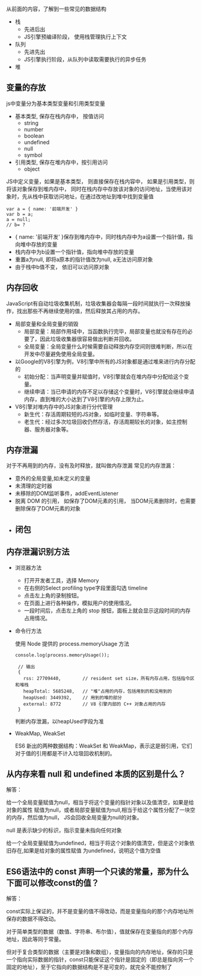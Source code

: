 从前面的内容，了解到一些常见的数据结构
- 栈
  - 先进后出
  - JS引擎预编译阶段， 使用栈管理执行上下文
- 队列
  - 先进先出
  -  JS引擎执行阶段，从队列中读取需要执行的异步任务
- 堆

## 变量的存放
js中变量分为基本类型变量和引用类型变量
- 基本类型, 保存在栈内存中， 按值访问
  - string
  - number
  - boolean
  - undefined
  - null
  - symbol
- 引用类型, 保存在堆内存中，按引用访问
  - object

JS中定义变量，如果是基本类型， 则直接保存在栈内容中， 如果是引用类型，则将该对象保存到堆内存中， 同时在栈内存中存放该对象的访问地址，当使用该对象时，先从栈中获取访问地址，在通过改地址到堆中找到变量值


```
var a = { name: '前端开发' }
var b = a;
a = null;
// b= ?
```
- { name: '前端开发' }保存到堆内存中，同时栈内存中为a设置一个指针值，指向堆中存放的变量
- 栈内存中为b设置一个指针值，指向堆中存放的变量
- 重置a为null, 即将a原本的指针值改为null, a无法访问原对象
- 由于栈中b值不变， 依旧可以访问原对象


## 内存回收 
JavaScript有自动垃圾收集机制，垃圾收集器会每隔一段时间就执行一次释放操作，找出那些不再继续使用的值，然后释放其占用的内存。
- 局部变量和全局变量的销毁
  - 局部变量：局部作用域中，当函数执行完毕，局部变量也就没有存在的必要了，因此垃圾收集器很容易做出判断并回收。
  - 全局变量：全局变量什么时候需要自动释放内存空间则很难判断，所以在开发中尽量避免使用全局变量。
- 以Google的V8引擎为例，V8引擎中所有的JS对象都是通过堆来进行内存分配的
  - 初始分配：当声明变量并赋值时，V8引擎就会在堆内存中分配给这个变量。
  - 继续申请：当已申请的内存不足以存储这个变量时，V8引擎就会继续申请内存，直到堆的大小达到了V8引擎的内存上限为止。
- V8引擎对堆内存中的JS对象进行分代管理
  - 新生代：存活周期较短的JS对象，如临时变量、字符串等。
  - 老生代：经过多次垃圾回收仍然存活，存活周期较长的对象，如主控制器、服务器对象等。


## 内存泄漏
对于不再用到的内存，没有及时释放，就叫做内存泄漏
常见的内存泄漏：
- 意外的全局变量,如未定义的变量
- 未清理的定时器
- 未移除的DOM监听事件，addEventListener
- 脱离 DOM 的引用， 如保存了DOM元素的引用， 当DOM元素删除时，也需要删除保存了DOM元素的对象
- 闭包
  - 
  

## 内存泄漏识别方法
- 浏览器方法
    - 打开开发者工具，选择 Memory
    - 在右侧的Select profiling type字段里面勾选 timeline
    - 点击左上角的录制按钮。
    - 在页面上进行各种操作，模拟用户的使用情况。
    - 一段时间后，点击左上角的 stop 按钮，面板上就会显示这段时间的内存占用情况。

- 命令行方法
   
   使用 Node 提供的 process.memoryUsage 方法
   ```
   console.log(process.memoryUsage());

    // 输出
    { 
      rss: 27709440,		// resident set size，所有内存占用，包括指令区和堆栈
      heapTotal: 5685248,   // "堆"占用的内存，包括用到的和没用到的
      heapUsed: 3449392,	// 用到的堆的部分
      external: 8772 		// V8 引擎内部的 C++ 对象占用的内存
    }
   ```
   判断内存泄漏，以heapUsed字段为准

- WeakMap, WeakSet
  
  ES6 新出的两种数据结构：WeakSet 和 WeakMap，表示这是弱引用，它们对于值的引用都是不计入垃圾回收机制的。
   

## 从内存来看 null 和 undefined 本质的区别是什么？

解答：

给一个全局变量赋值为null，相当于将这个变量的指针对象以及值清空，如果是给对象的属性 赋值为null，或者局部变量赋值为null,相当于给这个属性分配了一块空的内存，然后值为null， JS会回收全局变量为null的对象。

null 是表示缺少的标识，指示变量未指向任何对象

给一个全局变量赋值为undefined，相当于将这个对象的值清空，但是这个对象依旧存在,如果是给对象的属性赋值 为undefined，说明这个值为空值

## ES6语法中的 const 声明一个只读的常量，那为什么下面可以修改const的值？

解答：

const实际上保证的，并不是变量的值不得改动，而是变量指向的那个内存地址所保存的数据不得改动。

对于简单类型的数据（数值、字符串、布尔值），值就保存在变量指向的那个内存地址，因此等同于常量。

但对于复合类型的数据（主要是对象和数组），变量指向的内存地址，保存的只是一个指向实际数据的指针，const只能保证这个指针是固定的（即总是指向另一个固定的地址），至于它指向的数据结构是不是可变的，就完全不能控制了